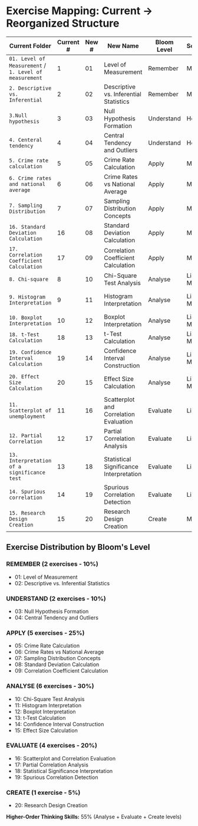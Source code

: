 # Exercise Mapping: Current → Reorganized Structure

| Current Folder | Current #| New # | New Name | Bloom Level | Scaffolding | Context |
|---------------|----------|-------|----------|-------------|-------------|---------|
| `01. Level of Measurement` / `1. Level of measurement` | 1 | 01 | Level of Measurement | Remember | Maximum | Crime type classification |
| `2. Descriptive vs. Inferential` | 2 | 02 | Descriptive vs. Inferential Statistics | Remember | Maximum | Police report analysis |
| `3.Null hypothesis` | 3 | 03 | Null Hypothesis Formation | Understand | Heavy | Intervention effectiveness |
| `4. Centeral tendency` | 4 | 04 | Central Tendency and Outliers | Understand | Heavy | Juvenile delinquency data |
| `5. Crime rate calculation` | 5 | 05 | Crime Rate Calculation | Apply | Moderate | Standardizing burglary rates |
| `6. Crime rates and national average` | 6 | 06 | Crime Rates vs National Average | Apply | Moderate | District comparison |
| `7. Sampling Distribution` | 7 | 07 | Sampling Distribution Concepts | Apply | Moderate | Neighborhood crime sampling |
| `16. Standard Deviation Calculation` | 16 | 08 | Standard Deviation Calculation | Apply | Moderate | Violence incident variability |
| `17. Correlation Coefficient Calculation` | 17 | 09 | Correlation Coefficient Calculation | Apply | Moderate | Police patrols vs theft |
| `8. Chi-square` | 8 | 10 | Chi-Square Test Analysis | Analyse | Light-Moderate | Education vs crime type |
| `9. Histogram Interpretation` | 9 | 11 | Histogram Interpretation | Analyse | Light-Moderate | Crime frequency distributions |
| `10. Boxplot Interpretation` | 10 | 12 | Boxplot Interpretation | Analyse | Light-Moderate | Crime type comparisons |
| `18. t-Test Calculation` | 18 | 13 | t-Test Calculation | Analyse | Light-Moderate | Before/after intervention |
| `19. Confidence Interval Calculation` | 19 | 14 | Confidence Interval Construction | Analyse | Light-Moderate | Auto theft rate estimation |
| `20. Effect Size Calculation` | 20 | 15 | Effect Size Calculation | Analyse | Light-Moderate | Prevention program effectiveness |
| `11. Scatterplot of unemployment` | 11 | 16 | Scatterplot and Correlation Evaluation | Evaluate | Light | Unemployment-crime relationship |
| `12. Partial Correlation` | 12 | 17 | Partial Correlation Analysis | Evaluate | Light | Multi-variable crime relationships |
| `13. Interpretation of a significance test` | 13 | 18 | Statistical Significance Interpretation | Evaluate | Light | p-value decision making |
| `14. Spurious correlation` | 14 | 19 | Spurious Correlation Detection | Evaluate | Light | Causation vs correlation |
| `15. Research Design Creation` | 15 | 20 | Research Design Creation | Create | Minimal | Original study design |

## Exercise Distribution by Bloom's Level

### REMEMBER (2 exercises - 10%)
- 01: Level of Measurement
- 02: Descriptive vs. Inferential Statistics

### UNDERSTAND (2 exercises - 10%)  
- 03: Null Hypothesis Formation
- 04: Central Tendency and Outliers

### APPLY (5 exercises - 25%)
- 05: Crime Rate Calculation
- 06: Crime Rates vs National Average  
- 07: Sampling Distribution Concepts
- 08: Standard Deviation Calculation
- 09: Correlation Coefficient Calculation

### ANALYSE (6 exercises - 30%)
- 10: Chi-Square Test Analysis
- 11: Histogram Interpretation
- 12: Boxplot Interpretation
- 13: t-Test Calculation
- 14: Confidence Interval Construction
- 15: Effect Size Calculation

### EVALUATE (4 exercises - 20%)
- 16: Scatterplot and Correlation Evaluation
- 17: Partial Correlation Analysis
- 18: Statistical Significance Interpretation
- 19: Spurious Correlation Detection

### CREATE (1 exercise - 5%)
- 20: Research Design Creation

**Higher-Order Thinking Skills:** 55% (Analyse + Evaluate + Create levels)
